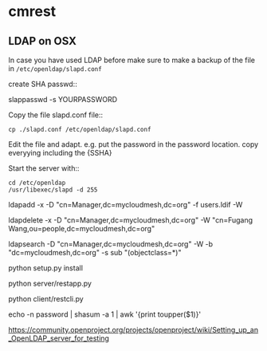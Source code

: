 cmrest
======


LDAP on OSX
-------------------------------------------------------------

In case you have used LDAP before make sure to make a backup of the
file in `/etc/openldap/slapd.conf`

create SHA passwd::

  slappasswd -s YOURPASSWORD

Copy the file slapd.conf file::

	cp ./slapd.conf /etc/openldap/slapd.conf

Edit the file and adapt. e.g. put the password in the password
location. copy everyying including the {SSHA}

Start the server with::

	cd /etc/openldap
	/usr/libexec/slapd -d 255


ldapadd -x -D "cn=Manager,dc=mycloudmesh,dc=org" -f users.ldif -W

ldapdelete -x -D "cn=Manager,dc=mycloudmesh,dc=org"  -W "cn=Fugang Wang,ou=people,dc=mycloudmesh,dc=org"

ldapsearch -D "cn=Manager,dc=mycloudmesh,dc=org" -W -b "dc=mycloudmesh,dc=org" -s sub "(objectclass=*)"


python setup.py install

python server/restapp.py

python client/restcli.py



echo -n password | shasum -a 1 | awk '{print toupper($1)}'


https://community.openproject.org/projects/openproject/wiki/Setting_up_an_OpenLDAP_server_for_testing
